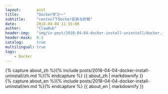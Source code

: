```yaml
---
layout:       post
title:        "Docker学习一"
subtitle:     "centos7下Docker安装与卸载"
date:         2018-04-04 11:15:00
author:       "ClawHub"
header-img:   "img/in-post/2018-04-04-docker-install-uninstall/docker.jpg"
header-mask:  0.3
catalog:      true
multilingual: true
tags:
    - Docker
---
```


<!-- Chinese Version -->
<div class="zh post-container">
    {% capture about_zh %}{% include posts/2018-04-04-docker-install-uninstall/zh.md %}{% endcapture %}
    {{ about_zh | markdownify }}
</div>

<!-- English Version -->
<div class="en post-container">
    {% capture about_en %}{% include posts/2018-04-04-docker-install-uninstall/en.md %}{% endcapture %}
    {{ about_en | markdownify }}
</div>
